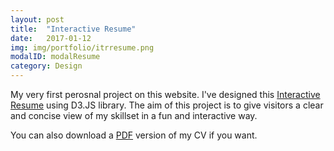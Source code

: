 ```yaml
---
layout: post
title:  "Interactive Resume"
date:   2017-01-12
img: img/portfolio/itrresume.png
modalID: modalResume
category: Design
---
```

My very first perosnal project on this website. I've designed this [Interactive Resume][resume-link] using D3.JS library. The aim of this project is to give visitors a clear and concise view of my skillset in a fun and interactive way.

You can also download a [PDF][pdf-link] version of my CV if you want.



[resume-link]: /resume.html
[pdf-link]: https://www.dropbox.com/s/k97skaq6hr07bbw/CV%20-%20Sharvil%20Popli.docx?dl=0
